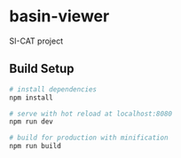# basin-viewer

SI-CAT project

## Build Setup

``` bash
# install dependencies
npm install

# serve with hot reload at localhost:8080
npm run dev

# build for production with minification
npm run build
```
